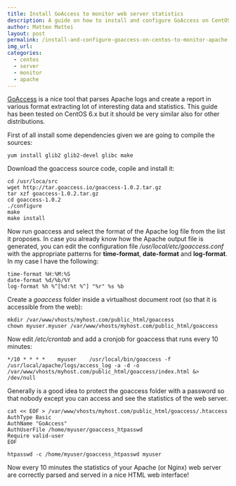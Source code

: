 ```yaml
---
title: Install GoAccess to monitor web server statistics
description: A guide on how to install and configure GoAccess on CentOS to monitor Apache or Nginx web server statistics.
author: Matteo Mattei
layout: post
permalink: /install-and-configure-goaccess-on-centos-to-monitor-apache-statistics/
img_url:
categories:
  - centos
  - server
  - monitor
  - apache
---
```


[GoAccess](https://goaccess.io/) is a nice tool that parses Apache logs and create a report in various format extracting lot of interesting data and statistics. This guide has been tested on CentOS 6.x but it should be very similar also for other distributions.

First of all install some dependencies given we are going to compile the sources:

```
yum install glib2 glib2-devel glibc make
```

Download the goaccess source code, copile and install it:

```
cd /usr/loca/src
wget http://tar.goaccess.io/goaccess-1.0.2.tar.gz
tar xzf goaccess-1.0.2.tar.gz
cd goaccess-1.0.2
./configure
make
make install
```

Now run goaccess and select the format of the Apache log file from the list it proposes. In case you already know how the Apache output file is generated, you can edit the configuration file */usr/local/etc/goaccess.conf* with the appropriate patterns for **time-format**, **date-format** and **log-format**. In my case I have the following:

```
time-format %H:%M:%S
date-format %d/%b/%Y
log-format %h %^[%d:%t %^] "%r" %s %b
```

Create a *goaccess* folder inside a virtualhost document root (so that it is accessible from the web):

```
mkdir /var/www/vhosts/myhost.com/public_html/goaccess
chown myuser.myuser /var/www/vhosts/myhost.com/public_html/goaccess
```

Now edit */etc/crontab* and add a cronjob for goaccess that runs every 10 minutes:

```
*/10 * * * *    myuser    /usr/local/bin/goaccess -f /usr/local/apache/logs/access_log -a -d -o /var/www/vhosts/myhost.com/public_html/goaccess/index.html &> /dev/null 
```

Generally is a good idea to protect the goaccess folder with a password so that nobody except you can access and see the statistics of the web server.

```
cat << EOF > /var/www/vhosts/myhost.com/public_html/goaccess/.htaccess
AuthType Basic
AuthName "GoAccess"
AuthUserFile /home/myuser/goaccess_htpasswd
Require valid-user
EOF

htpasswd -c /home/myuser/goaccess_htpasswd myuser
```

Now every 10 minutes the statistics of your Apache (or Nginx) web server are correctly parsed and served in a nice HTML web interface!
